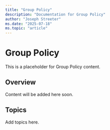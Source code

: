 ```yaml
---
title: "Group Policy"
description: "Documentation for Group Policy"
author: "Joseph Streeter"
ms.date: "2025-07-18"
ms.topic: "article"
---
```


# Group Policy

This is a placeholder for Group Policy content.

## Overview

Content will be added here soon.

## Topics

Add topics here.
